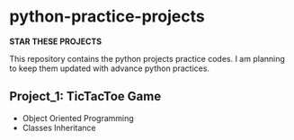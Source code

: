 # python-practice-projects

**STAR THESE PROJECTS**

This repository contains the python projects practice codes. I am planning to keep them updated with advance python practices. 

## Project_1: TicTacToe Game
- Object Oriented Programming
- Classes Inheritance
